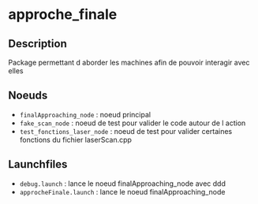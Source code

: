 approche_finale
===============

Description
-----------
Package permettant d aborder les machines afin de pouvoir interagir avec elles

Noeuds
------
* `finalApproaching_node` : noeud principal 
* `fake_scan_node` : noeud de test pour valider le code autour de l action
* `test_fonctions_laser_node` : noeud de test pour valider certaines fonctions du fichier laserScan.cpp

Launchfiles
-----------
* `debug.launch` : lance le noeud finalApproaching_node avec ddd
* `approcheFinale.launch` : lance le noeud finalApproaching_node
